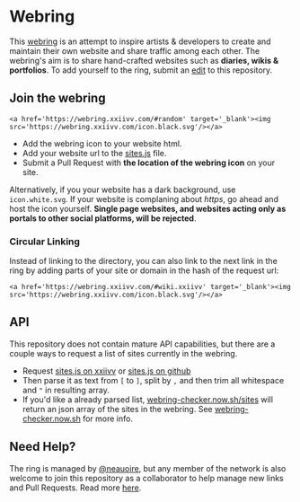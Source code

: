 # Webring

This [webring](https://wiki.xxiivv.com/webring) is an attempt to inspire artists & developers to create and maintain their own website and share traffic among each other. The webring's aim is to share hand-crafted websites such as **diaries, wikis & portfolios**. To add yourself to the ring, submit an [edit](https://github.com/XXIIVV/webring/edit/master/scripts/sites.js) to this repository.

## Join the webring

```
<a href='https://webring.xxiivv.com/#random' target='_blank'><img src='https://webring.xxiivv.com/icon.black.svg'/></a>
```

- Add the webring icon to your website html.
- Add your website url to the [sites.js](https://github.com/XXIIVV/webring/edit/master/scripts/sites.js) file.
- Submit a Pull Request with **the location of the webring icon** on your site.

Alternatively, if you your website has a dark background, use `icon.white.svg`. If your website is complaning about *https*, go ahead and host the icon yourself. **Single page websites, and websites acting only as portals to other social platforms, will be rejected**.

### Circular Linking

Instead of linking to the directory, you can also link to the next link in the ring by adding parts of your site or domain in the hash of the request url:

```
<a href='https://webring.xxiivv.com/#wiki.xxiivv' target='_blank'><img src='https://webring.xxiivv.com/icon.black.svg'/></a>
```

## API

This repository does not contain mature API capabilities, but there are a couple ways to request a list of sites currently in the webring.

- Request [sites.js on xxiivv](https://webring.xxiivv.com/scripts/sites.js) or [sites.js on github](https://raw.githubusercontent.com/XXIIVV/webring/master/scripts/sites.js)
- Then parse it as text from `[` to `]`, split by `,` and then trim all whitespace and `"` in resulting array.
- If you'd like a already parsed list, [webring-checker.now.sh/sites](https://webring-checker.now.sh/sites) will return an json array of the sites in the webring. See [webring-checker.now.sh](https://webring-checker.now.sh) for more info.

## Need Help?

The ring is managed by [@neauoire](https://twitter.com/neauoire), but any member of the network is also welcome to join this repository as a collaborator to help manage new links and Pull Requests. Read more [here](https://wiki.xxiivv.com/webring).
